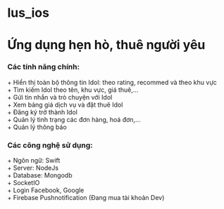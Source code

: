# lus_ios
# Ứng dụng hẹn hò, thuê người yêu
<h3> Các tính năng chính: </h3>
 + Hiển thị toàn bộ thông tin Idol: theo rating, recommed và theo khu vực </br>
 + Tìm kiếm Idol theo tên, khu vực, giá thuê,... </br>
 + Gửi tin nhắn và trò chuyện với Idol </br>
 + Xem bảng giá dịch vụ và đặt thuê Idol </br>
 + Đăng ký trở thành Idol </br>
 + Quản lý tình trạng các đơn hàng, hoá đơn,... </br>
 + Quản lý thông báo </br>
 
<h3> Các công nghệ sử dụng: </h3>
 + Ngôn ngữ: Swift </br>
 + Server: NodeJs </br>
 + Database: Mongodb </br>
 + SocketIO </br>
 + Login Facebook, Google </br>
 + Firebase Pushnotification (Đang mua tài khoản Dev) </br>
